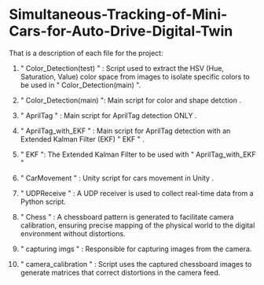 # Simultaneous-Tracking-of-Mini-Cars-for-Auto-Drive-Digital-Twin
That is a description of each file for the project:

1) " Color_Detection(test) " : Script used to extract the HSV (Hue, Saturation, Value) color space from images to isolate specific colors to be used in " Color_Detection(main) ".

2) " Color_Detection(main) ": Main script for color and shape detction .

3) " AprilTag " : Main script for AprilTag detection ONLY .

4) " AprilTag_with_EKF " : Main script for AprilTag detection with an Extended Kalman Filter (EKF) " EKF "  .

5) " EKF ": The Extended Kalman Filter to be used with " AprilTag_with_EKF " 

6) " CarMovement " : Unity script for cars movement in Unity . 

7) " UDPReceive " : A UDP receiver is used to collect real-time data from a Python script.
   
8) " Chess " : A chessboard pattern is generated to facilitate camera calibration, ensuring precise mapping of the physical world to the digital environment without distortions.

9) " capturing imgs " : Responsible for capturing images from the camera.

10) " camera_calibration " : Script uses the captured chessboard images to generate matrices that correct distortions in the camera feed.





